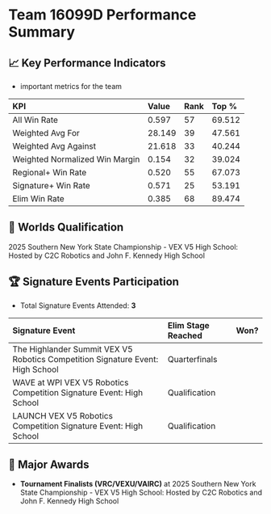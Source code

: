 # Team 16099D Performance Summary

## 📈 Key Performance Indicators
- important metrics for the team

| KPI | Value | Rank | Top % |
|:---|:-----|:----|:-----|
| All Win Rate | 0.597 | 57 | 69.512 |
| Weighted Avg For | 28.149 | 39 | 47.561 |
| Weighted Avg Against | 21.618 | 33 | 40.244 |
| Weighted Normalized Win Margin | 0.154 | 32 | 39.024 |
| Regional+ Win Rate | 0.520 | 55 | 67.073 |
| Signature+ Win Rate | 0.571 | 25 | 53.191 |
| Elim Win Rate | 0.385 | 68 | 89.474 |


## 🎯 Worlds Qualification
2025 Southern New York State Championship - VEX V5 High School: Hosted by C2C Robotics and John F. Kennedy High School

## 🏆 Signature Events Participation
- Total Signature Events Attended: **3**

| Signature Event | Elim Stage Reached | Won? |
|:----------------|:-------------------|:----|
| The Highlander Summit VEX V5 Robotics Competition Signature Event: High School | Quarterfinals |  |
| WAVE at WPI VEX V5 Robotics Competition Signature Event: High School | Qualification |  |
| LAUNCH VEX V5 Robotics Competition Signature Event: High School | Qualification |  |


## 🥇 Major Awards
- **Tournament Finalists (VRC/VEXU/VAIRC)** at 2025 Southern New York State Championship - VEX V5 High School: Hosted by C2C Robotics and John F. Kennedy High School

